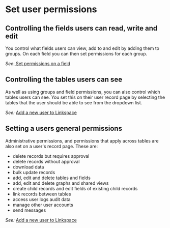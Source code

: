 

# Set user permissions

## Controlling the fields users can read, write and edit

You control what fields users can view, add to and edit by adding them to groups. On each field you can then set permissions for each group.

*See*:[ Set permissions on a field](../../../../030-tables/050-fields/050-field-permissions.md)

## Controlling the tables users can see

As well as using groups and field permissions, you can also control which tables users can see. You set this on their user record page by selecting the tables that the user should be able to see from the dropdown list.

*See:* [Add a new user to Linkspace](020-add-users/010-add-user.md)

## Setting a users general permissions

Administrative permissions, and permissions that apply across tables are also set on a user's record page. These are:

* delete records but requires approval
* delete records without approval
* download data
* bulk update records
* add, edit and delete tables and fields
* add, edit and delete graphs and shared views
* create child records and edit fields of existing child records
* link records between tables
* access user logs audit data
* manage other user accounts
* send messages

*See:* [Add a new user to Linkspace](../../../../050-users/020-add-users/010-add-user.md)